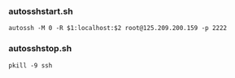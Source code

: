 ### autosshstart.sh
```less
autossh -M 0 -R $1:localhost:$2 root@125.209.200.159 -p 2222
```

### autosshstop.sh
```less
pkill -9 ssh
```


